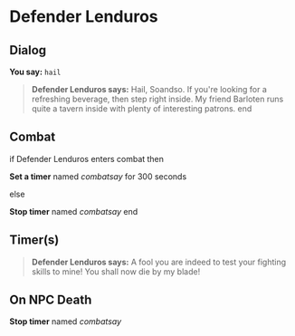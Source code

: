 # Defender Lenduros
## Dialog

**You say:** `hail`



>**Defender Lenduros says:** Hail, Soandso. If you're looking for a refreshing beverage, then step right inside. My friend Barloten runs quite a tavern inside with plenty of interesting patrons.
end

## Combat

if Defender Lenduros enters combat  then


**Set a timer** named *combatsay* for 300 seconds

else


**Stop timer** named *combatsay*
end

## Timer(s)

>**Defender Lenduros says:** A fool you are indeed to test your fighting skills to mine!  You shall now die by my blade!
## On NPC Death

**Stop timer** named *combatsay*